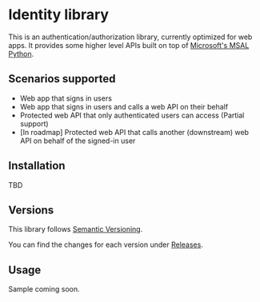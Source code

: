 # Identity library

This is an authentication/authorization library, currently optimized for web apps.
It provides some higher level APIs built on top of
[Microsoft's MSAL Python](https://github.com/AzureAD/microsoft-authentication-library-for-python).

## Scenarios supported

* Web app that signs in users
* Web app that signs in users and calls a web API on their behalf
* Protected web API that only authenticated users can access (Partial support)
* [In roadmap] Protected web API that calls another (downstream) web API on behalf of the signed-in user

## Installation

TBD


## Versions

This library follows [Semantic Versioning](http://semver.org/).

You can find the changes for each version under
[Releases](https://github.com/rayluo/identity/releases).


## Usage

Sample coming soon.

